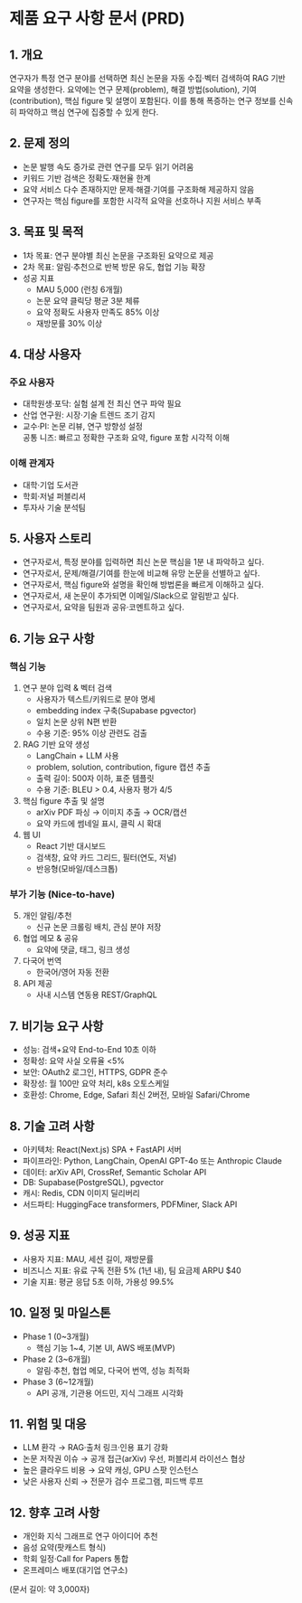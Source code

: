 # 제품 요구 사항 문서 (PRD)

## 1. 개요
연구자가 특정 연구 분야를 선택하면 최신 논문을 자동 수집‧벡터 검색하여 RAG 기반 요약을 생성한다. 요약에는 연구 문제(problem), 해결 방법(solution), 기여(contribution), 핵심 figure 및 설명이 포함된다. 이를 통해 폭증하는 연구 정보를 신속히 파악하고 핵심 연구에 집중할 수 있게 한다.

## 2. 문제 정의
- 논문 발행 속도 증가로 관련 연구를 모두 읽기 어려움  
- 키워드 기반 검색은 정확도·재현율 한계  
- 요약 서비스 다수 존재하지만 문제·해결·기여를 구조화해 제공하지 않음  
- 연구자는 핵심 figure를 포함한 시각적 요약을 선호하나 지원 서비스 부족

## 3. 목표 및 목적
- 1차 목표: 연구 분야별 최신 논문을 구조화된 요약으로 제공  
- 2차 목표: 알림·추천으로 반복 방문 유도, 협업 기능 확장  
- 성공 지표  
  - MAU 5,000 (런칭 6개월)  
  - 논문 요약 클릭당 평균 3분 체류  
  - 요약 정확도 사용자 만족도 85% 이상  
  - 재방문률 30% 이상

## 4. 대상 사용자
### 주요 사용자
- 대학원생‧포닥: 실험 설계 전 최신 연구 파악 필요  
- 산업 연구원: 시장·기술 트렌드 조기 감지  
- 교수·PI: 논문 리뷰, 연구 방향성 설정  
공통 니즈: 빠르고 정확한 구조화 요약, figure 포함 시각적 이해

### 이해 관계자
- 대학·기업 도서관  
- 학회·저널 퍼블리셔  
- 투자사 기술 분석팀

## 5. 사용자 스토리
- 연구자로서, 특정 분야를 입력하면 최신 논문 핵심을 1분 내 파악하고 싶다.  
- 연구자로서, 문제/해결/기여를 한눈에 비교해 유망 논문을 선별하고 싶다.  
- 연구자로서, 핵심 figure와 설명을 확인해 방법론을 빠르게 이해하고 싶다.  
- 연구자로서, 새 논문이 추가되면 이메일/Slack으로 알림받고 싶다.  
- 연구자로서, 요약을 팀원과 공유·코멘트하고 싶다.

## 6. 기능 요구 사항
### 핵심 기능
1. 연구 분야 입력 & 벡터 검색  
   - 사용자가 텍스트/키워드로 분야 명세  
   - embedding index 구축(Supabase pgvector)  
   - 일치 논문 상위 N편 반환  
   - 수용 기준: 95% 이상 관련도 검출
2. RAG 기반 요약 생성  
   - LangChain + LLM 사용  
   - problem, solution, contribution, figure 캡션 추출  
   - 출력 길이: 500자 이하, 표준 템플릿  
   - 수용 기준: BLEU > 0.4, 사용자 평가 4/5
3. 핵심 figure 추출 및 설명  
   - arXiv PDF 파싱 → 이미지 추출 → OCR/캡션  
   - 요약 카드에 썸네일 표시, 클릭 시 확대  
4. 웹 UI  
   - React 기반 대시보드  
   - 검색창, 요약 카드 그리드, 필터(연도, 저널)  
   - 반응형(모바일/데스크톱)

### 부가 기능 (Nice-to-have)
5. 개인 알림/추천  
   - 신규 논문 크롤링 배치, 관심 분야 저장  
6. 협업 메모 & 공유  
   - 요약에 댓글, 태그, 링크 생성  
7. 다국어 번역  
   - 한국어/영어 자동 전환  
8. API 제공  
   - 사내 시스템 연동용 REST/GraphQL

## 7. 비기능 요구 사항
- 성능: 검색+요약 End-to-End 10초 이하  
- 정확성: 요약 사실 오류율 <5%  
- 보안: OAuth2 로그인, HTTPS, GDPR 준수  
- 확장성: 월 100만 요약 처리, k8s 오토스케일  
- 호환성: Chrome, Edge, Safari 최신 2버전, 모바일 Safari/Chrome

## 8. 기술 고려 사항
- 아키텍처: React(Next.js) SPA + FastAPI 서버  
- 파이프라인: Python, LangChain, OpenAI GPT-4o 또는 Anthropic Claude  
- 데이터: arXiv API, CrossRef, Semantic Scholar API  
- DB: Supabase(PostgreSQL), pgvector  
- 캐시: Redis, CDN 이미지 딜리버리  
- 서드파티: HuggingFace transformers, PDFMiner, Slack API

## 9. 성공 지표
- 사용자 지표: MAU, 세션 길이, 재방문률  
- 비즈니스 지표: 유료 구독 전환 5% (1년 내), 팀 요금제 ARPU $40  
- 기술 지표: 평균 응답 5초 이하, 가용성 99.5%

## 10. 일정 및 마일스톤
- Phase 1 (0~3개월)  
  - 핵심 기능 1~4, 기본 UI, AWS 배포(MVP)  
- Phase 2 (3~6개월)  
  - 알림·추천, 협업 메모, 다국어 번역, 성능 최적화  
- Phase 3 (6~12개월)  
  - API 공개, 기관용 어드민, 지식 그래프 시각화

## 11. 위험 및 대응
- LLM 환각 → RAG·출처 링크·인용 표기 강화  
- 논문 저작권 이슈 → 공개 접근(arXiv) 우선, 퍼블리셔 라이선스 협상  
- 높은 클라우드 비용 → 요약 캐싱, GPU 스팟 인스턴스  
- 낮은 사용자 신뢰 → 전문가 검수 프로그램, 피드백 루프

## 12. 향후 고려 사항
- 개인화 지식 그래프로 연구 아이디어 추천  
- 음성 요약(팟캐스트 형식)  
- 학회 일정·Call for Papers 통합  
- 온프레미스 배포(대기업 연구소)  

(문서 길이: 약 3,000자)